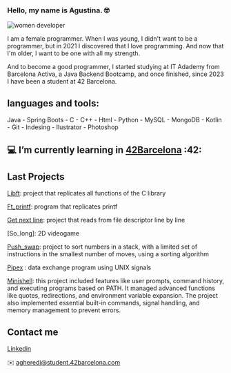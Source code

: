 ### Hello, my name is Agustina. 🤓

![women developer](https://github.com/AgustinaHeredia/AgustinaHeredia/assets/119814051/db1e20bc-86a1-4ee2-bdb9-137f88c47cca{width=50%})


I am a female programmer.
When I was young, I didn't want to be a programmer, but in 2021 I discovered that I love programming. And now that I'm older, I want to be one with all my strength.

And to become a good programmer, I started studying at IT Adademy from Barcelona Activa, a Java Backend Bootcamp, and once finished, since 2023 I have been a student at 42 Barcelona.

## languages and tools:

Java - Spring Boots - C - C++ - Html - Python - MySQL - MongoDB - Kotlin - Git - Indesing - Ilustrator - Photoshop

##  💻 I’m currently learning in [42Barcelona](https://www.42barcelona.com/es)  :42:



## Last Projects

[Libft](https://github.com/AgustinaHeredia/libft42): project that replicates all functions of the C library

[Ft_printf](https://github.com/AgustinaHeredia/printf_42): program that replicates printf

[Get next line](https://github.com/AgustinaHeredia/getnextline_42): project that reads from file descriptor line by line

[So_long]: 2D videogame

[Push_swap](https://github.com/AgustinaHeredia/push_swap): project to sort numbers in a stack, with a limited set of instructions in the smallest number of moves, using a sorting algorithm

[Pipex](https://github.com/AgustinaHeredia/pipex) : data exchange program using UNIX signals

[Minishell](https://github.com/lulubas/minishell): this project included features like user prompts, command history, and executing programs based on PATH. It managed advanced functions like quotes, redirections, and environment variable expansion. The project also implemented essential built-in commands, signal handling, and memory management to prevent errors.


## Contact me

[Linkedin](https://www.linkedin.com/in/agustina-heredia/)

✉️ agheredi@student.42barcelona.com

